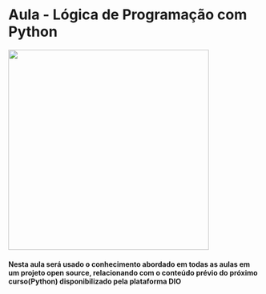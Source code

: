# Aula - Lógica de Programação com Python 

<img src="https://cdn.jsdelivr.net/gh/devicons/devicon@latest/icons/python/python-original-wordmark.svg" width="400px" align="center" />

#### Nesta aula será usado o conhecimento abordado em todas as aulas em um projeto open source, relacionando com o conteúdo prévio do próximo curso(Python) disponibilizado pela plataforma DIO
